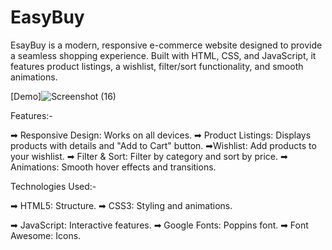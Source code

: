 # EasyBuy
EsayBuy is a modern, responsive e-commerce website designed to provide a seamless shopping experience. Built with HTML, CSS, and JavaScript, it features product listings, a wishlist, filter/sort functionality, and smooth animations.

[Demo]![Screenshot (16)](https://github.com/user-attachments/assets/72ab68c5-0ea9-4ad0-9d46-3cc1e5992638)

Features:-

➡ Responsive Design: Works on all devices.
➡ Product Listings: Displays products with details and "Add to Cart" button.
➡Wishlist: Add products to your wishlist.
➡ Filter & Sort: Filter by category and sort by price.
➡ Animations: Smooth hover effects and transitions.

Technologies Used:-

➡ HTML5: Structure.
➡ CSS3: Styling and animations.

➡ JavaScript: Interactive features.
➡ Google Fonts: Poppins font.
➡ Font Awesome: Icons.
